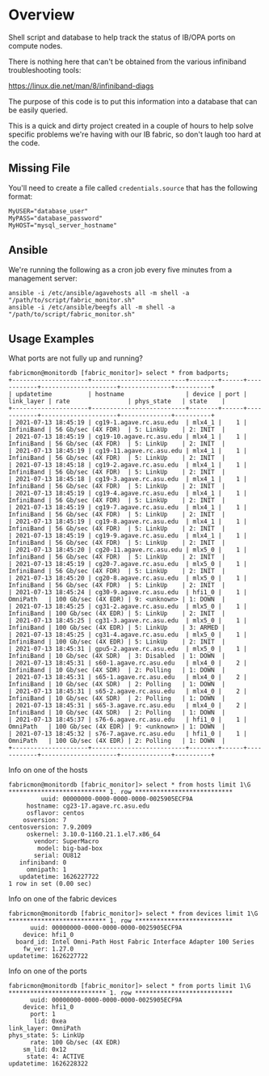 # Overview
Shell script and database to help track the status of IB/OPA ports on compute nodes.

There is nothing here that can't be obtained from the various infiniband troubleshooting tools:

https://linux.die.net/man/8/infiniband-diags

The purpose of this code is to put this information into a database that can be easily queried.

This is a quick and dirty project created in a couple of hours to help solve specific problems we're having with our IB fabric, so don't laugh too hard at the code.

## Missing File

You'll need to create a file called `credentials.source` that has the following format:

```
MyUSER="database_user"
MyPASS="database_password"
MyHOST="mysql_server_hostname"
```

## Ansible

We're running the following as a cron job every five minutes from a management server:

```
ansible -i /etc/ansible/agavehosts all -m shell -a "/path/to/script/fabric_monitor.sh"
ansible -i /etc/ansible/beegfs all -m shell -a "/path/to/script/fabric_monitor.sh"
```

## Usage Examples

What ports are not fully up and running?

```
fabricmon@monitordb [fabric_monitor]> select * from badports;
+---------------------+--------------------------+--------+------+------------+---------------------+--------------+----------+
| updatetime          | hostname                 | device | port | link_layer | rate                | phys_state   | state    |
+---------------------+--------------------------+--------+------+------------+---------------------+--------------+----------+
| 2021-07-13 18:45:19 | cg19-1.agave.rc.asu.edu  | mlx4_1 |    1 | InfiniBand | 56 Gb/sec (4X FDR)  | 5: LinkUp    | 2: INIT  |
| 2021-07-13 18:45:19 | cg19-10.agave.rc.asu.edu | mlx4_1 |    1 | InfiniBand | 56 Gb/sec (4X FDR)  | 5: LinkUp    | 2: INIT  |
| 2021-07-13 18:45:19 | cg19-11.agave.rc.asu.edu | mlx4_1 |    1 | InfiniBand | 56 Gb/sec (4X FDR)  | 5: LinkUp    | 2: INIT  |
| 2021-07-13 18:45:18 | cg19-2.agave.rc.asu.edu  | mlx4_1 |    1 | InfiniBand | 56 Gb/sec (4X FDR)  | 5: LinkUp    | 2: INIT  |
| 2021-07-13 18:45:18 | cg19-3.agave.rc.asu.edu  | mlx4_1 |    1 | InfiniBand | 56 Gb/sec (4X FDR)  | 5: LinkUp    | 2: INIT  |
| 2021-07-13 18:45:19 | cg19-4.agave.rc.asu.edu  | mlx4_1 |    1 | InfiniBand | 56 Gb/sec (4X FDR)  | 5: LinkUp    | 2: INIT  |
| 2021-07-13 18:45:19 | cg19-7.agave.rc.asu.edu  | mlx4_1 |    1 | InfiniBand | 56 Gb/sec (4X FDR)  | 5: LinkUp    | 2: INIT  |
| 2021-07-13 18:45:19 | cg19-8.agave.rc.asu.edu  | mlx4_1 |    1 | InfiniBand | 56 Gb/sec (4X FDR)  | 5: LinkUp    | 2: INIT  |
| 2021-07-13 18:45:19 | cg19-9.agave.rc.asu.edu  | mlx4_1 |    1 | InfiniBand | 56 Gb/sec (4X FDR)  | 5: LinkUp    | 2: INIT  |
| 2021-07-13 18:45:20 | cg20-11.agave.rc.asu.edu | mlx5_0 |    1 | InfiniBand | 56 Gb/sec (4X FDR)  | 5: LinkUp    | 2: INIT  |
| 2021-07-13 18:45:19 | cg20-7.agave.rc.asu.edu  | mlx5_0 |    1 | InfiniBand | 56 Gb/sec (4X FDR)  | 5: LinkUp    | 2: INIT  |
| 2021-07-13 18:45:20 | cg20-8.agave.rc.asu.edu  | mlx5_0 |    1 | InfiniBand | 56 Gb/sec (4X FDR)  | 5: LinkUp    | 2: INIT  |
| 2021-07-13 18:45:24 | cg30-9.agave.rc.asu.edu  | hfi1_0 |    1 | OmniPath   | 100 Gb/sec (4X EDR) | 9: <unknown> | 1: DOWN  |
| 2021-07-13 18:45:25 | cg31-2.agave.rc.asu.edu  | mlx5_0 |    1 | InfiniBand | 100 Gb/sec (4X EDR) | 5: LinkUp    | 2: INIT  |
| 2021-07-13 18:45:25 | cg31-3.agave.rc.asu.edu  | mlx5_0 |    1 | InfiniBand | 100 Gb/sec (4X EDR) | 5: LinkUp    | 3: ARMED |
| 2021-07-13 18:45:25 | cg31-4.agave.rc.asu.edu  | mlx5_0 |    1 | InfiniBand | 100 Gb/sec (4X EDR) | 5: LinkUp    | 2: INIT  |
| 2021-07-13 18:45:31 | gpu5-2.agave.rc.asu.edu  | mlx5_0 |    1 | InfiniBand | 10 Gb/sec (4X SDR)  | 3: Disabled  | 1: DOWN  |
| 2021-07-13 18:45:31 | s60-1.agave.rc.asu.edu   | mlx4_0 |    2 | InfiniBand | 10 Gb/sec (4X SDR)  | 2: Polling   | 1: DOWN  |
| 2021-07-13 18:45:31 | s65-1.agave.rc.asu.edu   | mlx4_0 |    2 | InfiniBand | 10 Gb/sec (4X SDR)  | 2: Polling   | 1: DOWN  |
| 2021-07-13 18:45:31 | s65-2.agave.rc.asu.edu   | mlx4_0 |    2 | InfiniBand | 10 Gb/sec (4X SDR)  | 2: Polling   | 1: DOWN  |
| 2021-07-13 18:45:31 | s65-3.agave.rc.asu.edu   | mlx4_0 |    2 | InfiniBand | 10 Gb/sec (4X SDR)  | 2: Polling   | 1: DOWN  |
| 2021-07-13 18:45:37 | s76-6.agave.rc.asu.edu   | hfi1_0 |    1 | OmniPath   | 100 Gb/sec (4X EDR) | 9: <unknown> | 1: DOWN  |
| 2021-07-13 18:45:32 | s76-7.agave.rc.asu.edu   | hfi1_0 |    1 | OmniPath   | 100 Gb/sec (4X EDR) | 2: Polling   | 1: DOWN  |
+---------------------+--------------------------+--------+------+------------+---------------------+--------------+----------+
```

Info on one of the hosts

```
fabricmon@monitordb [fabric_monitor]> select * from hosts limit 1\G
*************************** 1. row ***************************
         uuid: 00000000-0000-0000-0000-0025905ECF9A
     hostname: cg23-17.agave.rc.asu.edu
     osflavor: centos
    osversion: 7
centosversion: 7.9.2009
     oskernel: 3.10.0-1160.21.1.el7.x86_64
       vendor: SuperMacro
        model: big-bad-box
       serial: OU812
   infiniband: 0
     omnipath: 1
   updatetime: 1626227722
1 row in set (0.00 sec)
```

Info on one of the fabric devices

```
fabricmon@monitordb [fabric_monitor]> select * from devices limit 1\G
*************************** 1. row ***************************
      uuid: 00000000-0000-0000-0000-0025905ECF9A
    device: hfi1_0
  board_id: Intel Omni-Path Host Fabric Interface Adapter 100 Series
    fw_ver: 1.27.0
updatetime: 1626227722
```

Info on one of the ports
```
fabricmon@monitordb [fabric_monitor]> select * from ports limit 1\G
*************************** 1. row ***************************
      uuid: 00000000-0000-0000-0000-0025905ECF9A
    device: hfi1_0
      port: 1
       lid: 0xea
link_layer: OmniPath
phys_state: 5: LinkUp
      rate: 100 Gb/sec (4X EDR)
    sm_lid: 0x12
     state: 4: ACTIVE
updatetime: 1626228322
```
